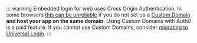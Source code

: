 ::: warning
Embedded login for web uses Cross Origin Authentication. In some browsers [this can be unreliable](/cross-origin-authentication#limitations-of-cross-origin-authentication) if you do not set up a [Custom Domain](/custom-domains) **and host your app on the same domain**. Using Custom Domains with Auth0 is a paid feature. If you cannot use Custom Domains, consider [migrating to Universal Login](/guides/login/migration-embedded-universal).
:::
